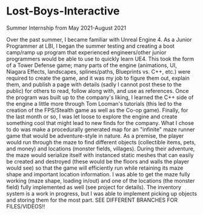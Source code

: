 # Lost-Boys-Interactive
Summer Internship from May 2021-August 2021

Over the past summer, I became familiar with Unreal Engine 4. As a Junior Programmer at LBI, I began the summer testing and creating a boot camp/ramp up program that experienced engineers/other junior programmers would be able to use to quickly learn UE4. 
This took the form of a Tower Defense game; many parts of the engine (animations, UI, Niagara Effects, landscapes, splines/paths, Blueprints vs. C++, etc.) were required to create the game, and it was my job to figure them out, explain them, and publish a page with details (sadly I cannot post these to the public) for others to read, follow along with, and use as references. 
Once the program was built up to the company's liking, I learned the C++ side of the engine a little more through Tom Looman's tutorials (this led to the creation of the FPS/Stealth game as well as the Co-op game). 
Finally, for the last month or so, I was let loose to explore the engine and create something cool that might lead to new finds for the company. 
What I chose to do was make a procedurally generated map for an "infinite" maze runner game that would be adventure-style in nature. 
As a premise, the player would run through the maze to find different objects (collectible items, pets, and money) and locations (monster fields, villages). 
During their adventure, the maze would serialize itself with instanced static meshes that can easily be created and destroyed (these would be the floors and walls the player would see) so that the game will efficiently run while retaining its maze shape and important location information.
I was able to get the maze fully working (maze shape, loading in/out) and one of the locations (the monster field) fully implemented as well (see project for details).
The inventory system is a work in progress, but I was able to implement picking up objects and storing them for the most part.
SEE DIFFERENT BRANCHES FOR FILES/VIDEOS!!
